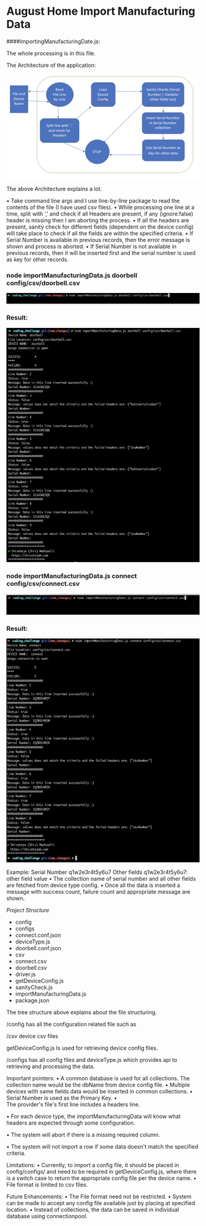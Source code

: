 # August Home Import Manufacturing Data 

####importingManufacturingDate.js:

The whole processing is in this file.

The Architecture of the application:

![Alt text](/screenshots/Screen%20Shot%202017-01-18%20at%204.07.01%20PM.png?raw=true "")

The above Architecture explains a lot.

•	Take command line args and I use line-by-line package to read the contents of the file (I have used csv files).
•	While processing one line at a time, split with ‘,’ and check if all Headers are present, if any (ignore:false) header is missing then I am aborting the process.
•	If all the headers are present, sanity check for different fields (dependent on the device config) will take place to check if all the fields are within the specified criteria.
•	If Serial Number is available in previous records, then the error message is shown and process is aborted.
•	If Serial Number is not available in previous records, then it will be inserted first and the serial number is used as key for other records.

### node importManufacturingData.js doorbell config/csv/doorbell.csv

![Alt text](/screenshots/Screen%20Shot%202017-01-18%20at%202.42.29%20PM.png?raw=true "")

### Result:

![Alt text](/screenshots/Screen%20Shot%202017-01-18%20at%202.42.59%20PM.png?raw=true "")


### node importManufacturingData.js connect config/csv/connect.csv

![Alt text](screenshots/Screen%20Shot%202017-01-18%20at%202.44.15%20PM.png?raw=true "")

### Result:

![Alt text](/screenshots/Screen%20Shot%202017-01-18%20at%202.44.30%20PM.png?raw=true "")


Example:
Serial Number  q1w2e3r4t5y6u7
Other fields   q1w2e3r4t5y6u7: other field value
•	The collection name of serial number and all other fields are fetched from device type config.
•	Once all the data is inserted a message with success count, failure count and appropriate message are shown.




_Project Structure_

* config
 * configs
  * connect.conf.json
  * deviceType.js
  * doorbell.conf.json
 * csv
  * connect.csv
  * doorbell.csv
 * driver.js
 * getDeviceConfig.js
 * sanityCheck.js
* importManufacturingData.js 
* package.json

The tree structure above explains about the file structuring.

/config has all the configuration related file such as 

/csv  device csv files

getDeviceConfig.js  Is used for retrieving device config files.

/configs  has all config files and deviceType.js which provides api to retrieving and processing the data.

Important pointers:
•	A common database is used for all collections. The collection name would be the dbName from device config file.
•	Multiple devices with same fields data would be inserted in common collections.
•	Serial Number is used as the Primary Key.
•	
The provider's file's first line includes a headers line.

•	For each device type, the importManufacturingData will know what headers are expected through some configuration.

•	The system will abort if there is a missing required column.

•	The system will not import a row if some data doesn't match the specified criteria.



Limitations:
•	Currently, to import a config file, it should be placed in config/configs/ and need to be required in getDeviceConfig.js, where there is a switch case to return the appropriate config file per the device name.
•	File format is limited to csv files.

Future Enhancements:
•	The File format need not be restricted.
•	System can be made to accept any config file available just by placing at specified location.
•	Instead of collections, the data can be saved in individual database using connectionpool.


